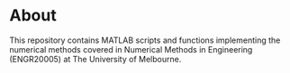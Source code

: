 # About
This repository contains MATLAB scripts and functions implementing the numerical methods covered in Numerical Methods in Engineering (ENGR20005) at The University of Melbourne.
